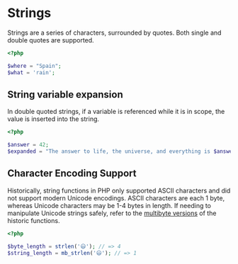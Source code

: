 # Strings

Strings are a series of characters, surrounded by quotes.
Both single and double quotes are supported.

```php
<?php

$where = "Spain";
$what = 'rain';
```

## String variable expansion

In double quoted strings, if a variable is referenced while it is in scope, the value is inserted into the string.

```php
<?php

$answer = 42;
$expanded = "The answer to life, the universe, and everything is $answer"; 
```

## Character Encoding Support

Historically, string functions in PHP only supported ASCII characters and did not support modern Unicode encodings.
ASCII characters are each 1 byte, whereas Unicode characters may be 1-4 bytes in length.
If needing to manipulate Unicode strings safely, refer to the [multibyte versions][multi-byte-fns] of the historic functions.

```php
<?php

$byte_length = strlen('😃'); // => 4
$string_length = mb_strlen('😃'); // => 1
```

[multi-byte-fns]: https://www.php.net/manual/en/ref.mbstring.php
